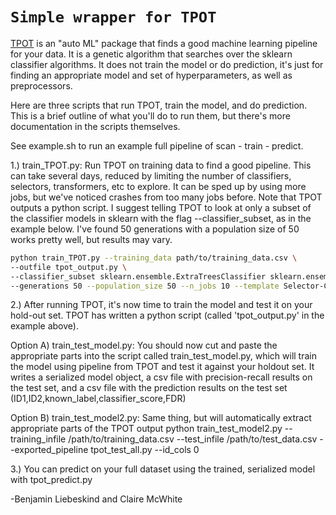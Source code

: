 # `Simple wrapper for TPOT`

[TPOT](https://epistasislab.github.io/tpot/ "TPOT homepage") is an "auto ML" package that finds 
a good machine learning pipeline for your data. It is a genetic algorithm that searches
over the sklearn classifier algorithms. It does not train the model or do prediction, it's just
for finding an appropriate model and set of hyperparameters, as well as preprocessors.

Here are three scripts that run TPOT, train the model, and do prediction. This is a brief outline
of what you'll do to run them, but there's more documentation in the scripts themselves.

See example.sh to run an example full pipeline of scan - train - predict. 

1.) train_TPOT.py: Run TPOT on training data to find a good pipeline. This can take several days, reduced by limiting the number of classifiers, selectors, transformers, etc to explore. 
It can be sped up by using more jobs, but we've noticed crashes from too many jobs before. Note that TPOT outputs a python 
script. I suggest telling TPOT to look at only a subset of the classifier models in sklearn with 
the flag --classifier_subset, as in the example below. I've found 50 generations with a population 
size of 50 works pretty well, but results may vary.

```bash
python train_TPOT.py --training_data path/to/training_data.csv \
--outfile tpot_output.py \
--classifier_subset sklearn.ensemble.ExtraTreesClassifier sklearn.ensemble.RandomForestClassifier \
--generations 50 --population_size 50 --n_jobs 10 --template Selector-Classifier
```

2.) After running TPOT, it's now time to train the model and test it on your hold-out set. TPOT has
written a python script (called 'tpot_output.py' in the example above).

 Option A) train_test_model.py: You should now cut and paste the appropriate parts into the script called train_test_model.py, which will train the model using
pipeline from TPOT and test it against your holdout set. It writes a serialized model object, a 
csv file with precision-recall results on the test set, and a csv file with the prediction results
on the test set (ID1,ID2,known_label,classifier_score,FDR)

  Option B) train_test_model2.py:  Same thing, but will automatically extract appropriate parts of the TPOT output
  python train_test_model2.py --training_infile /path/to/training_data.csv --test_infile /path/to/test_data.csv --exported_pipeline tpot_test_all.py --id_cols 0


3.) You can predict on your full dataset 
using the trained, serialized model with tpot_predict.py


-Benjamin Liebeskind and Claire McWhite

